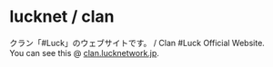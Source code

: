 # lucknet / clan

クラン「#Luck」のウェブサイトです。 / Clan #Luck Official Website.  
You can see this @ [clan.lucknetwork.jp](https://clan.lucknetwork.jp/).  

